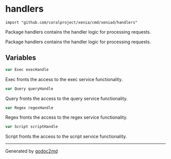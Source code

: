 
# handlers
    import "github.com/coralproject/xenia/cmd/xeniad/handlers"

Package handlers contains the handler logic for processing requests.

Package handlers contains the handler logic for processing requests.





## Variables
``` go
var Exec execHandle
```
Exec fronts the access to the exec service functionality.

``` go
var Query queryHandle
```
Query fronts the access to the query service functionality.

``` go
var Regex regexHandle
```
Regex fronts the access to the regex service functionality.

``` go
var Script scriptHandle
```
Script fronts the access to the script service functionality.









- - -
Generated by [godoc2md](http://godoc.org/github.com/davecheney/godoc2md)